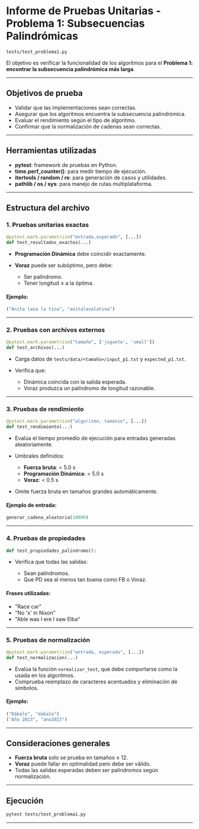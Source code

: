 # Informe de Pruebas Unitarias - Problema 1: Subsecuencias Palindrómicas

```
tests/test_problema1.py
```

El objetivo es verificar la funcionalidad de los algoritmos para el **Problema 1: encontrar la subsecuencia palindrómica más larga**.

---

## Objetivos de prueba

* Validar que las implementaciones sean correctas.
* Asegurar que los algoritmos encuentra la subsecuencia palindrómica.
* Evaluar el rendimiento según el tipo de algoritmo.
* Confirmar que la normalización de cadenas sean correctas.

---

## Herramientas utilizadas

* **pytest**: framework de pruebas en Python.
* **time.perf\_counter()**: para medir tiempo de ejecución.
* **itertools / random / re**: para generación de casos y utilidades.
* **pathlib / os / sys**: para manejo de rutas multiplataforma.

---

## Estructura del archivo

### 1. Pruebas unitarias exactas

```python
@pytest.mark.parametrize("entrada,esperado", [...])
def test_resultados_exactos(...)
```
* **Programación Dinámica** debe coincidir exactamente.
* **Voraz** puede ser subóptimo, pero debe:

  * Ser palíndromo.
  * Tener longitud ≤ a la óptima.

#### Ejemplo:

```python
("Anita lava la tina", "anitalavalatina")
```

---

### 2. Pruebas con archivos externos

```python
@pytest.mark.parametrize("tamaño", ['juguete', 'small'])
def test_archivos(...)
```

* Carga datos de `tests/data/<tamaño>/input_p1.txt` y `expected_p1.txt`.
* Verifica que:

  * Dinámica coincida con la salida esperada.
  * Voraz produzca un palíndromo de longitud razonable.

---

### 3. Pruebas de rendimiento

```python
@pytest.mark.parametrize("algoritmo, tamanio", [...])
def test_rendimiento(...)
```

* Evalúa el tiempo promedio de ejecución para entradas generadas aleatoriamente.

* Umbrales definidos:

  * **Fuerza bruta**: < 5.0 s
  * **Programación Dinámica**: < 5.0 s
  * **Voraz**: < 0.5 s

* Omite fuerza bruta en tamaños grandes automáticamente.

#### Ejemplo de entrada:

```python
generar_cadena_aleatoria(10000)
```

---

### 4. Pruebas de propiedades

```python
def test_propiedades_palindromo():
```

* Verifica que todas las salidas:

  * Sean palíndromos.
  * Que PD sea al menos tan buena como FB o Voraz.

#### Frases utilizadas:

* "Race car"
* "No 'x' in Nixon"
* "Able was I ere I saw Elba"

---

### 5. Pruebas de normalización

```python
@pytest.mark.parametrize("entrada, esperado", [...])
def test_normalizacion(...)
```

* Evalúa la función `normalizar_test`, que debe comportarse como la usada en los algoritmos.
* Comprueba reemplazo de caracteres acentuados y eliminación de símbolos.

#### Ejemplo:

```python
("Dábale", "dabale")
("Año 2023", "ano2023")
```

---

## Consideraciones generales

* **Fuerza bruta** solo se prueba en tamaños ≤ 12.
* **Voraz** puede fallar en optimalidad pero debe ser válido.
* Todas las salidas esperadas deben ser palíndromos según normalización.

---

## Ejecución

```bash
pytest tests/test_problema1.py
```

---

